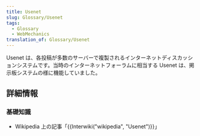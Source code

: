 ```yaml
---
title: Usenet
slug: Glossary/Usenet
tags:
  - Glossary
  - WebMechanics
translation_of: Glossary/Usenet
---
```

Usenet は、各投稿が多数のサーバーで複製されるインターネットディスカッションシステムです。当時のインターネットフォーラムに相当する Usenet は、掲示板システムの様に機能していました。

## 詳細情報

### 基礎知識

- Wikipedia 上の記事「{{Interwiki("wikipedia", "Usenet")}}」

